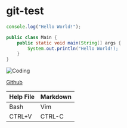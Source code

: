# git-test

```Javascript
console.log("Hello World!");
```

```Java
public class Main {
	public static void main(String[] args {
		System.out.println("Hello World!);
	}
}
```

![Coding](https://images.unsplash.com/photo-1650295751050-b184e54e177c?ixlib=rb-1.2.1&ixid=MnwxMjA3fDB8MHxwaG90by1wYWdlfHx8fGVufDB8fHx8&auto=format&fit=crop&w=387&q=80)


[Github](http://www.github.com)


| Help File | Markdown |
| --------- | -------- |
| Bash      | Vim      |
| CTRL+V    | CTRL-C   |
